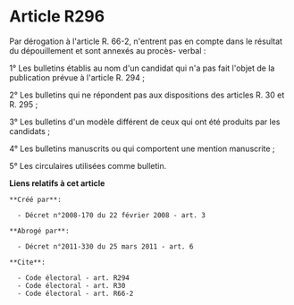 # Article R296

Par dérogation à l'article R. 66-2, n'entrent pas en compte dans le résultat du dépouillement et sont annexés au procès-
verbal : 

1° Les bulletins établis au nom d'un candidat qui n'a pas fait l'objet de la publication prévue à l'article R. 294 ; 

2° Les bulletins qui ne répondent pas aux dispositions des articles R. 30 et R. 295 ; 

3° Les bulletins d'un modèle différent de ceux qui ont été produits par les candidats ; 

4° Les bulletins manuscrits ou qui comportent une mention manuscrite ; 

5° Les circulaires utilisées comme bulletin.

**Liens relatifs à cet article**

	**Créé par**:

	  - Décret n°2008-170 du 22 février 2008 - art. 3

	**Abrogé par**:

	  - Décret n°2011-330 du 25 mars 2011 - art. 6

	**Cite**:

	  - Code électoral - art. R294
	  - Code électoral - art. R30
	  - Code électoral - art. R66-2
